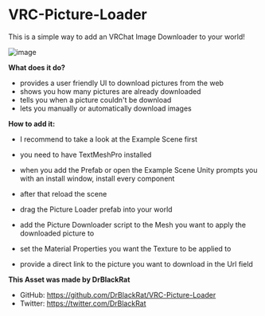 # VRC-Picture-Loader
This is a simple way to add an VRChat Image Downloader to your world!

![image](https://user-images.githubusercontent.com/46327609/221857848-917b9b95-4071-4667-91db-208a59b4bdeb.png)

__What does it do?__
- provides a user friendly UI to download pictures from the web
- shows you how many pictures are already downloaded
- tells you when a picture couldn't be download
- lets you manually or automatically download images

__How to add it:__
- I recommend to take a look at the Example Scene first

- you need to have TextMeshPro installed
- when you add the Prefab or open the Example Scene Unity prompts you with an install window, install every component
- after that reload the scene

- drag the Picture Loader prefab into your world
- add the Picture Downloader script to the Mesh you want to apply the downloaded picture to
- set the Material Properties you want the Texture to be applied to
- provide a direct link to the picture you want to download in the Url field

__This Asset was made by DrBlackRat__
- GitHub: https://github.com/DrBlackRat/VRC-Picture-Loader
- Twitter: https://twitter.com/DrBlackRat
